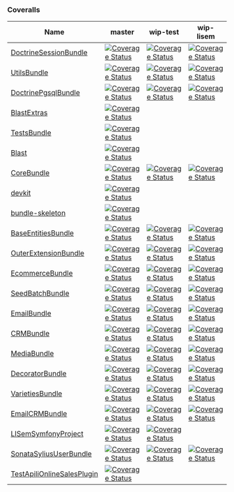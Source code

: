 ### Coveralls #

 | Name | master | wip-test | wip-lisem | 
 | -- | -- | -- | -- | 
 | [DoctrineSessionBundle](https://github.com/blast-project/DoctrineSessionBundle) |  [![Coverage Status](https://coveralls.io/repos/github/blast-project/DoctrineSessionBundle/badge.svg?branch=master)](https://coveralls.io/github/blast-project/DoctrineSessionBundle?branch=master)  |  [![Coverage Status](https://coveralls.io/repos/github/blast-project/DoctrineSessionBundle/badge.svg?branch=wip-test)](https://coveralls.io/github/blast-project/DoctrineSessionBundle?branch=wip-test)  |  [![Coverage Status](https://coveralls.io/repos/github/blast-project/DoctrineSessionBundle/badge.svg?branch=wip-lisem)](https://coveralls.io/github/blast-project/DoctrineSessionBundle?branch=wip-lisem)  | 
 | [UtilsBundle](https://github.com/blast-project/UtilsBundle) |  [![Coverage Status](https://coveralls.io/repos/github/blast-project/UtilsBundle/badge.svg?branch=master)](https://coveralls.io/github/blast-project/UtilsBundle?branch=master)  |  [![Coverage Status](https://coveralls.io/repos/github/blast-project/UtilsBundle/badge.svg?branch=wip-test)](https://coveralls.io/github/blast-project/UtilsBundle?branch=wip-test)  |  [![Coverage Status](https://coveralls.io/repos/github/blast-project/UtilsBundle/badge.svg?branch=wip-lisem)](https://coveralls.io/github/blast-project/UtilsBundle?branch=wip-lisem)  | 
 | [DoctrinePgsqlBundle](https://github.com/blast-project/DoctrinePgsqlBundle) |  [![Coverage Status](https://coveralls.io/repos/github/blast-project/DoctrinePgsqlBundle/badge.svg?branch=master)](https://coveralls.io/github/blast-project/DoctrinePgsqlBundle?branch=master)  |  [![Coverage Status](https://coveralls.io/repos/github/blast-project/DoctrinePgsqlBundle/badge.svg?branch=wip-test)](https://coveralls.io/github/blast-project/DoctrinePgsqlBundle?branch=wip-test)  |  [![Coverage Status](https://coveralls.io/repos/github/blast-project/DoctrinePgsqlBundle/badge.svg?branch=wip-lisem)](https://coveralls.io/github/blast-project/DoctrinePgsqlBundle?branch=wip-lisem)  | 
 | [BlastExtras](https://github.com/blast-project/BlastExtras) |  [![Coverage Status](https://coveralls.io/repos/github/blast-project/BlastExtras/badge.svg?branch=master)](https://coveralls.io/github/blast-project/BlastExtras?branch=master)  |  |  | 
 | [TestsBundle](https://github.com/blast-project/TestsBundle) |  [![Coverage Status](https://coveralls.io/repos/github/blast-project/TestsBundle/badge.svg?branch=master)](https://coveralls.io/github/blast-project/TestsBundle?branch=master)  |  |  | 
 | [Blast](https://github.com/blast-project/Blast) |  [![Coverage Status](https://coveralls.io/repos/github/blast-project/Blast/badge.svg?branch=master)](https://coveralls.io/github/blast-project/Blast?branch=master)  |  |  | 
 | [CoreBundle](https://github.com/blast-project/CoreBundle) |  [![Coverage Status](https://coveralls.io/repos/github/blast-project/CoreBundle/badge.svg?branch=master)](https://coveralls.io/github/blast-project/CoreBundle?branch=master)  |  [![Coverage Status](https://coveralls.io/repos/github/blast-project/CoreBundle/badge.svg?branch=wip-test)](https://coveralls.io/github/blast-project/CoreBundle?branch=wip-test)  |  [![Coverage Status](https://coveralls.io/repos/github/blast-project/CoreBundle/badge.svg?branch=wip-lisem)](https://coveralls.io/github/blast-project/CoreBundle?branch=wip-lisem)  | 
 | [devkit](https://github.com/blast-project/devkit) |  [![Coverage Status](https://coveralls.io/repos/github/blast-project/devkit/badge.svg?branch=master)](https://coveralls.io/github/blast-project/devkit?branch=master)  |  |  | 
 | [bundle-skeleton](https://github.com/blast-project/bundle-skeleton) |  [![Coverage Status](https://coveralls.io/repos/github/blast-project/bundle-skeleton/badge.svg?branch=master)](https://coveralls.io/github/blast-project/bundle-skeleton?branch=master)  |  |  | 
 | [BaseEntitiesBundle](https://github.com/blast-project/BaseEntitiesBundle) |  [![Coverage Status](https://coveralls.io/repos/github/blast-project/BaseEntitiesBundle/badge.svg?branch=master)](https://coveralls.io/github/blast-project/BaseEntitiesBundle?branch=master)  |  [![Coverage Status](https://coveralls.io/repos/github/blast-project/BaseEntitiesBundle/badge.svg?branch=wip-test)](https://coveralls.io/github/blast-project/BaseEntitiesBundle?branch=wip-test)  |  [![Coverage Status](https://coveralls.io/repos/github/blast-project/BaseEntitiesBundle/badge.svg?branch=wip-lisem)](https://coveralls.io/github/blast-project/BaseEntitiesBundle?branch=wip-lisem)  | 
 | [OuterExtensionBundle](https://github.com/blast-project/OuterExtensionBundle) |  [![Coverage Status](https://coveralls.io/repos/github/blast-project/OuterExtensionBundle/badge.svg?branch=master)](https://coveralls.io/github/blast-project/OuterExtensionBundle?branch=master)  |  [![Coverage Status](https://coveralls.io/repos/github/blast-project/OuterExtensionBundle/badge.svg?branch=wip-test)](https://coveralls.io/github/blast-project/OuterExtensionBundle?branch=wip-test)  |  [![Coverage Status](https://coveralls.io/repos/github/blast-project/OuterExtensionBundle/badge.svg?branch=wip-lisem)](https://coveralls.io/github/blast-project/OuterExtensionBundle?branch=wip-lisem)  | 
 | [EcommerceBundle](https://github.com/libre-informatique/EcommerceBundle) |  [![Coverage Status](https://coveralls.io/repos/github/libre-informatique/EcommerceBundle/badge.svg?branch=master)](https://coveralls.io/github/libre-informatique/EcommerceBundle?branch=master)  |  [![Coverage Status](https://coveralls.io/repos/github/libre-informatique/EcommerceBundle/badge.svg?branch=wip-test)](https://coveralls.io/github/libre-informatique/EcommerceBundle?branch=wip-test)  |  [![Coverage Status](https://coveralls.io/repos/github/libre-informatique/EcommerceBundle/badge.svg?branch=wip-lisem)](https://coveralls.io/github/libre-informatique/EcommerceBundle?branch=wip-lisem)  | 
 | [SeedBatchBundle](https://github.com/libre-informatique/SeedBatchBundle) |  [![Coverage Status](https://coveralls.io/repos/github/libre-informatique/SeedBatchBundle/badge.svg?branch=master)](https://coveralls.io/github/libre-informatique/SeedBatchBundle?branch=master)  |  [![Coverage Status](https://coveralls.io/repos/github/libre-informatique/SeedBatchBundle/badge.svg?branch=wip-test)](https://coveralls.io/github/libre-informatique/SeedBatchBundle?branch=wip-test)  |  [![Coverage Status](https://coveralls.io/repos/github/libre-informatique/SeedBatchBundle/badge.svg?branch=wip-lisem)](https://coveralls.io/github/libre-informatique/SeedBatchBundle?branch=wip-lisem)  | 
 | [EmailBundle](https://github.com/libre-informatique/EmailBundle) |  [![Coverage Status](https://coveralls.io/repos/github/libre-informatique/EmailBundle/badge.svg?branch=master)](https://coveralls.io/github/libre-informatique/EmailBundle?branch=master)  |  [![Coverage Status](https://coveralls.io/repos/github/libre-informatique/EmailBundle/badge.svg?branch=wip-test)](https://coveralls.io/github/libre-informatique/EmailBundle?branch=wip-test)  |  [![Coverage Status](https://coveralls.io/repos/github/libre-informatique/EmailBundle/badge.svg?branch=wip-lisem)](https://coveralls.io/github/libre-informatique/EmailBundle?branch=wip-lisem)  | 
 | [CRMBundle](https://github.com/libre-informatique/CRMBundle) |  [![Coverage Status](https://coveralls.io/repos/github/libre-informatique/CRMBundle/badge.svg?branch=master)](https://coveralls.io/github/libre-informatique/CRMBundle?branch=master)  |  [![Coverage Status](https://coveralls.io/repos/github/libre-informatique/CRMBundle/badge.svg?branch=wip-test)](https://coveralls.io/github/libre-informatique/CRMBundle?branch=wip-test)  |  [![Coverage Status](https://coveralls.io/repos/github/libre-informatique/CRMBundle/badge.svg?branch=wip-lisem)](https://coveralls.io/github/libre-informatique/CRMBundle?branch=wip-lisem)  | 
 | [MediaBundle](https://github.com/libre-informatique/MediaBundle) |  [![Coverage Status](https://coveralls.io/repos/github/libre-informatique/MediaBundle/badge.svg?branch=master)](https://coveralls.io/github/libre-informatique/MediaBundle?branch=master)  |  [![Coverage Status](https://coveralls.io/repos/github/libre-informatique/MediaBundle/badge.svg?branch=wip-test)](https://coveralls.io/github/libre-informatique/MediaBundle?branch=wip-test)  |  [![Coverage Status](https://coveralls.io/repos/github/libre-informatique/MediaBundle/badge.svg?branch=wip-lisem)](https://coveralls.io/github/libre-informatique/MediaBundle?branch=wip-lisem)  | 
 | [DecoratorBundle](https://github.com/libre-informatique/DecoratorBundle) |  [![Coverage Status](https://coveralls.io/repos/github/libre-informatique/DecoratorBundle/badge.svg?branch=master)](https://coveralls.io/github/libre-informatique/DecoratorBundle?branch=master)  |  [![Coverage Status](https://coveralls.io/repos/github/libre-informatique/DecoratorBundle/badge.svg?branch=wip-test)](https://coveralls.io/github/libre-informatique/DecoratorBundle?branch=wip-test)  |  [![Coverage Status](https://coveralls.io/repos/github/libre-informatique/DecoratorBundle/badge.svg?branch=wip-lisem)](https://coveralls.io/github/libre-informatique/DecoratorBundle?branch=wip-lisem)  | 
 | [VarietiesBundle](https://github.com/libre-informatique/VarietiesBundle) |  [![Coverage Status](https://coveralls.io/repos/github/libre-informatique/VarietiesBundle/badge.svg?branch=master)](https://coveralls.io/github/libre-informatique/VarietiesBundle?branch=master)  |  [![Coverage Status](https://coveralls.io/repos/github/libre-informatique/VarietiesBundle/badge.svg?branch=wip-test)](https://coveralls.io/github/libre-informatique/VarietiesBundle?branch=wip-test)  |  [![Coverage Status](https://coveralls.io/repos/github/libre-informatique/VarietiesBundle/badge.svg?branch=wip-lisem)](https://coveralls.io/github/libre-informatique/VarietiesBundle?branch=wip-lisem)  | 
 | [EmailCRMBundle](https://github.com/libre-informatique/EmailCRMBundle) |  [![Coverage Status](https://coveralls.io/repos/github/libre-informatique/EmailCRMBundle/badge.svg?branch=master)](https://coveralls.io/github/libre-informatique/EmailCRMBundle?branch=master)  |  [![Coverage Status](https://coveralls.io/repos/github/libre-informatique/EmailCRMBundle/badge.svg?branch=wip-test)](https://coveralls.io/github/libre-informatique/EmailCRMBundle?branch=wip-test)  |  [![Coverage Status](https://coveralls.io/repos/github/libre-informatique/EmailCRMBundle/badge.svg?branch=wip-lisem)](https://coveralls.io/github/libre-informatique/EmailCRMBundle?branch=wip-lisem)  | 
 | [LISemSymfonyProject](https://github.com/libre-informatique/LISemSymfonyProject) |  [![Coverage Status](https://coveralls.io/repos/github/libre-informatique/LISemSymfonyProject/badge.svg?branch=master)](https://coveralls.io/github/libre-informatique/LISemSymfonyProject?branch=master)  |  [![Coverage Status](https://coveralls.io/repos/github/libre-informatique/LISemSymfonyProject/badge.svg?branch=wip-test)](https://coveralls.io/github/libre-informatique/LISemSymfonyProject?branch=wip-test)  |  | 
 | [SonataSyliusUserBundle](https://github.com/libre-informatique/SonataSyliusUserBundle) |  [![Coverage Status](https://coveralls.io/repos/github/libre-informatique/SonataSyliusUserBundle/badge.svg?branch=master)](https://coveralls.io/github/libre-informatique/SonataSyliusUserBundle?branch=master)  |  [![Coverage Status](https://coveralls.io/repos/github/libre-informatique/SonataSyliusUserBundle/badge.svg?branch=wip-test)](https://coveralls.io/github/libre-informatique/SonataSyliusUserBundle?branch=wip-test)  |  [![Coverage Status](https://coveralls.io/repos/github/libre-informatique/SonataSyliusUserBundle/badge.svg?branch=wip-lisem)](https://coveralls.io/github/libre-informatique/SonataSyliusUserBundle?branch=wip-lisem)  | 
 | [TestApiliOnlineSalesPlugin](https://github.com/e-venement/TestApiliOnlineSalesPlugin) |  [![Coverage Status](https://coveralls.io/repos/github/e-venement/TestApiliOnlineSalesPlugin/badge.svg?branch=master)](https://coveralls.io/github/e-venement/TestApiliOnlineSalesPlugin?branch=master)  |  |  | 
